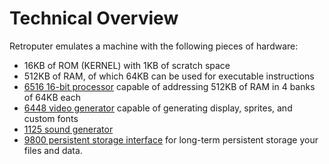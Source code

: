# Technical Overview

Retroputer emulates a machine with the following pieces of hardware:

* 16KB of ROM \(KERNEL\) with 1KB of scratch space
* 512KB of RAM, of which 64KB can be used for executable instructions
* [6516 16-bit processor](6516-central-processing-unit/) capable of addressing 512KB of RAM in 4 banks of 64KB each
* [6448 video generator](6448-video-generator-1/) capable of generating display, sprites, and custom fonts
* [1125 sound generator](1125-sound-generator.md)
* [9800 persistent storage interface](9800-persistent-storage-interface.md) for long-term persistent storage your files and data.



